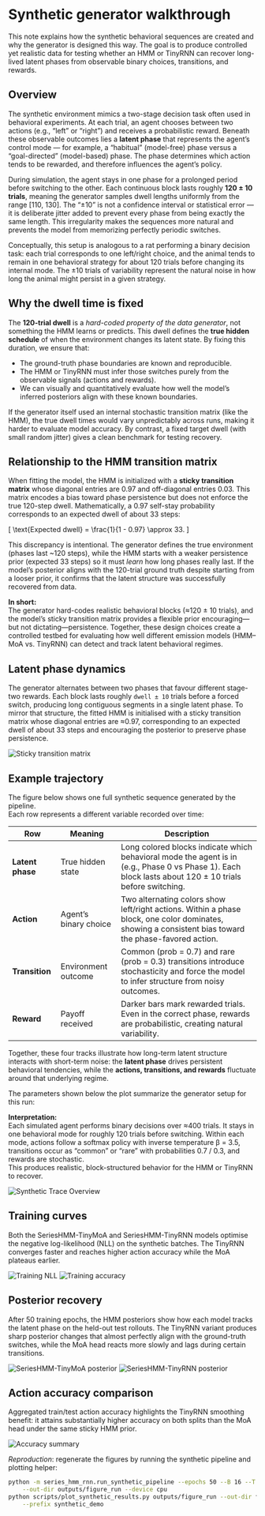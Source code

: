 # Synthetic generator walkthrough

This note explains how the synthetic behavioral sequences are created and why
the generator is designed this way. The goal is to produce controlled yet
realistic data for testing whether an HMM or TinyRNN can recover long-lived
latent phases from observable binary choices, transitions, and rewards.

## Overview

The synthetic environment mimics a two-stage decision task often used in
behavioral experiments. At each trial, an agent chooses between two actions
(e.g., “left” or “right”) and receives a probabilistic reward. Beneath these
observable outcomes lies a **latent phase** that represents the agent’s control
mode — for example, a “habitual” (model-free) phase versus a “goal-directed”
(model-based) phase. The phase determines which action tends to be rewarded,
and therefore influences the agent’s policy.

During simulation, the agent stays in one phase for a prolonged period before
switching to the other. Each continuous block lasts roughly **120 ± 10 trials**,
meaning the generator samples dwell lengths uniformly from the range [110, 130].
The “±10” is not a confidence interval or statistical error — it is deliberate
jitter added to prevent every phase from being exactly the same length. This
irregularity makes the sequences more natural and prevents the model from
memorizing perfectly periodic switches.

Conceptually, this setup is analogous to a rat performing a binary decision
task: each trial corresponds to one left/right choice, and the animal tends to
remain in one behavioral strategy for about 120 trials before changing its
internal mode. The ±10 trials of variability represent the natural noise in how
long the animal might persist in a given strategy.


## Why the dwell time is fixed

The **120-trial dwell** is a *hard-coded property of the data generator*, not
something the HMM learns or predicts. This dwell defines the **true hidden
schedule** of when the environment changes its latent state. By fixing this
duration, we ensure that:

- The ground-truth phase boundaries are known and reproducible.  
- The HMM or TinyRNN must infer those switches purely from the observable
  signals (actions and rewards).  
- We can visually and quantitatively evaluate how well the model’s inferred
  posteriors align with these known boundaries.

If the generator itself used an internal stochastic transition matrix (like the
HMM), the true dwell times would vary unpredictably across runs, making it
harder to evaluate model accuracy. By contrast, a fixed target dwell (with
small random jitter) gives a clean benchmark for testing recovery.


## Relationship to the HMM transition matrix

When fitting the model, the HMM is initialized with a **sticky transition
matrix** whose diagonal entries are 0.97 and off-diagonal entries 0.03. This
matrix encodes a bias toward phase persistence but does not enforce the true
120-step dwell. Mathematically, a 0.97 self-stay probability corresponds to an
expected dwell of about 33 steps:

\[
\text{Expected dwell} = \frac{1}{1 - 0.97} \approx 33.
\]

This discrepancy is intentional. The generator defines the true environment
(phases last ~120 steps), while the HMM starts with a weaker persistence prior
(expected 33 steps) so it must *learn* how long phases really last. If the
model’s posterior aligns with the 120-trial ground truth despite starting from
a looser prior, it confirms that the latent structure was successfully recovered
from data.

**In short:**  
The generator hard-codes realistic behavioral blocks (≈120 ± 10 trials), and
the model’s sticky transition matrix provides a flexible prior encouraging—but
not dictating—persistence. Together, these design choices create a controlled
testbed for evaluating how well different emission models (HMM–MoA vs. TinyRNN)
can detect and track latent behavioral regimes.

## Latent phase dynamics

The generator alternates between two phases that favour different stage-two
rewards. Each block lasts roughly `dwell ± 10` trials before a forced switch,
producing long contiguous segments in a single latent phase. To mirror that
structure, the fitted HMM is initialised with a sticky transition matrix whose
diagonal entries are ≈0.97, corresponding to an expected dwell of about 33
steps and encouraging the posterior to preserve phase persistence.

![Sticky transition matrix](../fig/synthetic_demo_transition_matrix.svg)

## Example trajectory

The figure below shows one full synthetic sequence generated by the pipeline.  
Each row represents a different variable recorded over time:

| Row | Meaning | Description |
|------|----------|-------------|
| **Latent phase** | True hidden state | Long colored blocks indicate which behavioral mode the agent is in (e.g., Phase 0 vs Phase 1). Each block lasts about 120 ± 10 trials before switching. |
| **Action** | Agent’s binary choice | Two alternating colors show left/right actions. Within a phase block, one color dominates, showing a consistent bias toward the phase-favored action. |
| **Transition** | Environment outcome | Common (prob = 0.7) and rare (prob = 0.3) transitions introduce stochasticity and force the model to infer structure from noisy outcomes. |
| **Reward** | Payoff received | Darker bars mark rewarded trials. Even in the correct phase, rewards are probabilistic, creating natural variability. |

Together, these four tracks illustrate how long-term latent structure interacts with short-term noise:
the **latent phase** drives persistent behavioral tendencies,
while the **actions, transitions, and rewards** fluctuate around that underlying regime.

The parameters shown below the plot summarize the generator setup for this run:


**Interpretation:**  
Each simulated agent performs binary decisions over ≈400 trials.
It stays in one behavioral mode for roughly 120 trials before switching.
Within each mode, actions follow a softmax policy with inverse temperature β = 3.5,
transitions occur as “common” or “rare” with probabilities 0.7 / 0.3,
and rewards are stochastic.  
This produces realistic, block-structured behavior for the HMM or TinyRNN to recover.

![Synthetic Trace Overview](../fig/synthetic_demo_sequence_overview.svg)



## Training curves

Both the SeriesHMM-TinyMoA and SeriesHMM-TinyRNN models optimise the negative
log-likelihood (NLL) on the synthetic batches. The TinyRNN converges faster and
reaches higher action accuracy while the MoA plateaus earlier.

![Training NLL](../fig/synthetic_demo_train_nll.svg)
![Training accuracy](../fig/synthetic_demo_train_accuracy.svg)


## Posterior recovery

After 50 training epochs, the HMM posteriors show how each model tracks the
latent phase on the held-out test rollouts. The TinyRNN variant produces sharp
posterior changes that almost perfectly align with the ground-truth switches,
while the MoA head reacts more slowly and lags during certain transitions.

![SeriesHMM-TinyMoA posterior](../fig/synthetic_demo_hmm_moa_posterior.svg)
![SeriesHMM-TinyRNN posterior](../fig/synthetic_demo_hmm_tinyrnn_posterior.svg)


## Action accuracy comparison

Aggregated train/test action accuracy highlights the TinyRNN smoothing benefit:
it attains substantially higher accuracy on both splits than the MoA head under
the same sticky HMM prior.

![Accuracy summary](../fig/synthetic_demo_action_accuracy.svg)


*Reproduction*: regenerate the figures by running the synthetic pipeline and
plotting helper:

```bash
python -m series_hmm_rnn.run_synthetic_pipeline --epochs 50 --B 16 --T 200 \
    --out-dir outputs/figure_run --device cpu
python scripts/plot_synthetic_results.py outputs/figure_run --out-dir fig \
    --prefix synthetic_demo
